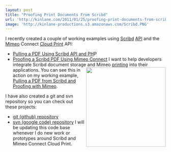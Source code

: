 ```yaml
---
layout: post
title: "Proofing Print Documents From Scribd"
url: 'http://kinlane.com/2011/01/25/proofing-print-documents-from-scribd/'
image: 'http://kinlane-productions.s3.amazonaws.com/Scribd.PNG'
---
```


I recently created a couple of working examples using [Scribd][1] [API][2] and the [Mimeo][3] Connect [Cloud Print][4] API:

  * [Pulling a PDF Using Scribd API and PH][5]P
  * [Proofing a Scribd PDF Using Mimeo Connect][6]
I want to help developers integrate Scribd document storage and Mimeo [printing][7] into their applications. [<img class="c1" src="http://kinlane-productions.s3.amazonaws.com/Scribd.PNG" alt="" width="250" align="right" />][8] You can see this in action on my working example, [Pulling a PDF from Scribd and Proofing with Mimeo][9].

I have also created a git and svn repository so you can check out these projects:

  * [git (github) repository][10]
  * [svn (google code) repository][11]
I will be updating this code base whenever I do new work or prototypes around Scribd and Mimeo Connect Cloud Print.

   [1]: http://www.scribd.com/
   [2]: http://www.apievangelist.com/
   [3]: http://www.mimeo.com
   [4]: http://www.kinlane.com/category/cloud-computing/cloud-print/
   [5]: http://www.kinlane.com/2011/01/pulling-a-pdf-using-scribd-api/
   [6]: http://www.kinlane.com/2011/01/proofing-scribd-pdf-using-mimeo-connect/
   [7]: http://www.kinlane.com/category/publishing/
   [8]: http://www.scribd.com
   [9]: http://nimbus2.laneworks.net/functions-pull-pdf-from-scribd-api-and-prepare-proof.php
   [10]: https://github.com/mimeoconnect/mimeo-scribd
   [11]: http://code.google.com/p/mimeo-scribd/
